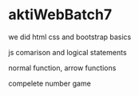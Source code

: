 # aktiWebBatch7
we did html css and bootstrap basics

js comarison and logical statements

normal function, arrow functions

compelete number game